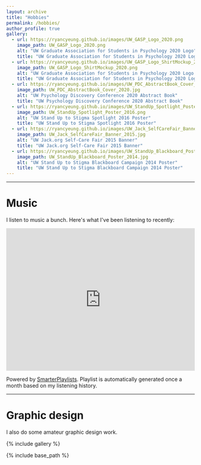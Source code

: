```yaml
---
layout: archive
title: "Hobbies"
permalink: /hobbies/
author_profile: true
gallery:
  - url: https://ryancyeung.github.io/images/UW_GASP_Logo_2020.png
    image_path: UW_GASP_Logo_2020.png
    alt: "UW Graduate Association for Students in Psychology 2020 Logo"
    title: "UW Graduate Association for Students in Psychology 2020 Logo"
  - url: https://ryancyeung.github.io/images/UW_GASP_Logo_ShirtMockup_2020.png
    image_path: UW_GASP_Logo_ShirtMockup_2020.png
    alt: "UW Graduate Association for Students in Psychology 2020 Logo Shirt Mockup"
    title: "UW Graduate Association for Students in Psychology 2020 Logo Shirt Mockup"
  - url: https://ryancyeung.github.io/images/UW_PDC_AbstractBook_Cover_2020.jpg
    image_path: UW_PDC_AbstractBook_Cover_2020.jpg
    alt: "UW Psychology Discovery Conference 2020 Abstract Book"
    title: "UW Psychology Discovery Conference 2020 Abstract Book"
  - url: https://ryancyeung.github.io/images/UW_StandUp_Spotlight_Poster_2016.png
    image_path: UW_StandUp_Spotlight_Poster_2016.png
    alt: "UW Stand Up to Stigma Spotlight 2016 Poster"
    title: "UW Stand Up to Stigma Spotlight 2016 Poster"
  - url: https://ryancyeung.github.io/images/UW_Jack_SelfCareFair_Banner_2015.jpg
    image_path: UW_Jack_SelfCareFair_Banner_2015.jpg
    alt: "UW Jack.org Self-Care Fair 2015 Banner"
    title: "UW Jack.org Self-Care Fair 2015 Banner"
  - url: https://ryancyeung.github.io/images/UW_StandUp_Blackboard_Poster_2014.jpg
    image_path: UW_StandUp_Blackboard_Poster_2014.jpg
    alt: "UW Stand Up to Stigma Blackboard Campaign 2014 Poster"
    title: "UW Stand Up to Stigma Blackboard Campaign 2014 Poster"
---
```


<hr>

# Music

I listen to music a bunch. Here's what I've been listening to recently:

<iframe src="https://open.spotify.com/embed/playlist/5Fv4HQ8yg3XqcZWmIPudnP" width="100%" height="380" frameBorder="0" allowtransparency="true" allow="encrypted-media"></iframe>

Powered by [SmarterPlaylists](http://smarterplaylists.playlistmachinery.com/). Playlist is automatically generated once a month based on my listening history.

<hr>

# Graphic design

I also do some amateur graphic design work.

{% include gallery %}

{% include base_path %}

<!-- {% for post in site.portfolio %}
  {% include archive-single.html %}
{% endfor %} -->
